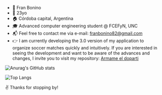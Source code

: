 - 👋  Fran Bonino
- 🌳  23yo
- 🏠  Córdoba capital, Argentina
- 🎓  Advanced computer engineering student @ FCEFyN, UNC
- :mailbox_with_mail:  Feel free to contact me via e-mail: franbonino82@gmail.com
- 👉  I am currently developing the 3.0 version of my application to organize soccer matches quickly and intuitively. If you are interested in seeing the development and want to be aware of the advances and changes, I invite you to visit my repository: [Armame el doparti](https://github.com/akmsw/Armame-el-doparti)

![Anurag's GitHub stats](https://github-readme-stats-hazel-three.vercel.app/api?username=akmsw&show_icons=true&count_private=true&include_all_commits=true&theme=tokyonight&cache_seconds=1800)

![Top Langs](https://github-readme-stats-hazel-three.vercel.app/api/top-langs/?username=akmsw&langs_count=6&theme=tokyonight&layout=compact&cache_seconds=1800)

  ✌️  Thanks for stopping by!
